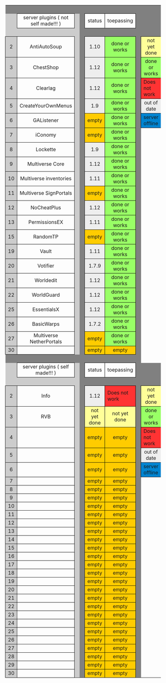 <!DOCTYPE HTML PUBLIC "-//W3C//DTD HTML 4.0 Transitional//EN">

<html>
<body>
<table cellspacing="0" border="0">
	<colgroup span="12" width="85"></colgroup>
	<tr>
		<td height="17" align="left" bgcolor="#808080"><br></td>
		<td align="left" bgcolor="#808080"><br></td>
		<td align="left" bgcolor="#808080"><br></td>
		<td align="left" bgcolor="#808080"><br></td>
		<td align="left" bgcolor="#808080"><br></td>
		<td align="left" bgcolor="#808080"><br></td>
		<td align="left" bgcolor="#808080"><br></td>
		<td align="left" bgcolor="#808080"><br></td>
		<td align="left" bgcolor="#808080"><br></td>
		<td align="left" bgcolor="#808080"><br></td>
		<td align="left" bgcolor="#808080"><br></td>
		<td align="left" bgcolor="#808080"><br></td>
	</tr>
	<tr>
		<td height="17" align="left" bgcolor="#CCCCCC"><br></td>
		<td style="border-top: 1px solid #000000; border-bottom: 1px solid #000000; border-left: 1px solid #000000; border-right: 1px solid #000000" colspan=3 align="center" valign=middle>server plugins ( not self made!!! )</td>
		<td align="left" bgcolor="#CCCCCC"><br></td>
		<td align="left" bgcolor="#808080"><br></td>
		<td style="border-top: 1px solid #000000; border-bottom: 1px solid #000000; border-left: 1px solid #000000; border-right: 1px solid #000000" colspan=2 align="center" valign=middle>status</td>
		<td style="border-top: 1px solid #000000; border-bottom: 1px solid #000000; border-left: 1px solid #000000; border-right: 1px solid #000000" align="center">toepassing</td>
		<td align="left" bgcolor="#808080"><br></td>
		<td align="left" bgcolor="#808080"><br></td>
		<td align="left" bgcolor="#808080"><br></td>
	</tr>
	<tr>
		<td height="17" align="left" bgcolor="#CCCCCC"><br></td>
		<td align="center" valign=middle bgcolor="#CCCCCC"><br></td>
		<td align="left" bgcolor="#CCCCCC"><br></td>
		<td align="left" bgcolor="#CCCCCC"><br></td>
		<td align="left" bgcolor="#CCCCCC"><br></td>
		<td align="left" bgcolor="#808080"><br></td>
		<td align="left" bgcolor="#808080"><br></td>
		<td align="left" bgcolor="#808080"><br></td>
		<td align="left" bgcolor="#808080"><br></td>
		<td align="left" bgcolor="#808080"><br></td>
		<td align="left" bgcolor="#808080"><br></td>
		<td align="left" bgcolor="#808080"><br></td>
	</tr>
	<tr>
		<td style="border-top: 1px solid #000000; border-bottom: 1px solid #000000; border-left: 1px solid #000000; border-right: 1px solid #000000" height="17" align="center" bgcolor="#CCCCCC" sdval="2" sdnum="1043;">2</td>
		<td style="border-top: 1px solid #000000; border-bottom: 1px solid #000000; border-left: 1px solid #000000; border-right: 1px solid #000000" colspan=3 align="center" valign=middle>AntiAutoSoup</td>
		<td align="left" bgcolor="#CCCCCC"><br></td>
		<td align="left" bgcolor="#808080"><br></td>
		<td style="border-top: 1px solid #000000; border-bottom: 1px solid #000000; border-left: 1px solid #000000; border-right: 1px solid #000000" colspan=2 align="center" valign=middle bgcolor="#EEEEEE">1.10</td>
		<td style="border-top: 1px solid #000000; border-bottom: 1px solid #000000; border-left: 1px solid #000000; border-right: 1px solid #000000" align="center" bgcolor="#99FF66">done or works</td>
		<td align="left" bgcolor="#808080"><br></td>
		<td style="border-top: 1px solid #000000; border-bottom: 1px solid #000000; border-left: 1px solid #000000; border-right: 1px solid #000000" align="center" bgcolor="#FFFF99">not yet done</td>
		<td align="left" bgcolor="#808080"><br></td>
	</tr>
	<tr>
		<td style="border-top: 1px solid #000000; border-bottom: 1px solid #000000; border-left: 1px solid #000000; border-right: 1px solid #000000" height="17" align="center" bgcolor="#CCCCCC" sdval="3" sdnum="1043;">3</td>
		<td style="border-top: 1px solid #000000; border-bottom: 1px solid #000000; border-left: 1px solid #000000; border-right: 1px solid #000000" colspan=3 align="center" valign=middle>ChestShop</td>
		<td align="left" bgcolor="#CCCCCC"><br></td>
		<td align="left" bgcolor="#808080"><br></td>
		<td style="border-top: 1px solid #000000; border-bottom: 1px solid #000000; border-left: 1px solid #000000; border-right: 1px solid #000000" colspan=2 align="center" valign=middle bgcolor="#EEEEEE">1.12</td>
		<td style="border-top: 1px solid #000000; border-bottom: 1px solid #000000; border-left: 1px solid #000000; border-right: 1px solid #000000" align="center" bgcolor="#99FF66">done or works</td>
		<td align="left" bgcolor="#808080"><br></td>
		<td style="border-top: 1px solid #000000; border-bottom: 1px solid #000000; border-left: 1px solid #000000; border-right: 1px solid #000000" align="center" bgcolor="#99FF66">done or works</td>
		<td align="left" bgcolor="#808080"><br></td>
	</tr>
	<tr>
		<td style="border-top: 1px solid #000000; border-bottom: 1px solid #000000; border-left: 1px solid #000000; border-right: 1px solid #000000" height="17" align="center" bgcolor="#CCCCCC" sdval="4" sdnum="1043;">4</td>
		<td style="border-top: 1px solid #000000; border-bottom: 1px solid #000000; border-left: 1px solid #000000; border-right: 1px solid #000000" colspan=3 align="center" valign=middle>Clearlag</td>
		<td align="left" bgcolor="#CCCCCC"><br></td>
		<td align="left" bgcolor="#808080"><br></td>
		<td style="border-top: 1px solid #000000; border-bottom: 1px solid #000000; border-left: 1px solid #000000; border-right: 1px solid #000000" colspan=2 align="center" valign=middle bgcolor="#EEEEEE">1.12</td>
		<td style="border-top: 1px solid #000000; border-bottom: 1px solid #000000; border-left: 1px solid #000000; border-right: 1px solid #000000" align="center" bgcolor="#99FF66">done or works</td>
		<td align="left" bgcolor="#808080"><br></td>
		<td style="border-top: 1px solid #000000; border-bottom: 1px solid #000000; border-left: 1px solid #000000; border-right: 1px solid #000000" align="left" bgcolor="#FF3333">Does not work</td>
		<td align="left" bgcolor="#808080"><br></td>
	</tr>
	<tr>
		<td style="border-top: 1px solid #000000; border-bottom: 1px solid #000000; border-left: 1px solid #000000; border-right: 1px solid #000000" height="17" align="center" bgcolor="#CCCCCC" sdval="5" sdnum="1043;">5</td>
		<td style="border-top: 1px solid #000000; border-bottom: 1px solid #000000; border-left: 1px solid #000000; border-right: 1px solid #000000" colspan=3 align="center" valign=middle>CreateYourOwnMenus</td>
		<td align="left" bgcolor="#CCCCCC"><br></td>
		<td align="left" bgcolor="#808080"><br></td>
		<td style="border-top: 1px solid #000000; border-bottom: 1px solid #000000; border-left: 1px solid #000000; border-right: 1px solid #000000" colspan=2 align="center" valign=middle bgcolor="#EEEEEE">1.9</td>
		<td style="border-top: 1px solid #000000; border-bottom: 1px solid #000000; border-left: 1px solid #000000; border-right: 1px solid #000000" align="center" bgcolor="#99FF66">done or works</td>
		<td align="left" bgcolor="#808080"><br></td>
		<td style="border-top: 1px solid #000000; border-bottom: 1px solid #000000; border-left: 1px solid #000000; border-right: 1px solid #000000" align="center" bgcolor="#EEEEEE">out of date</td>
		<td align="left" bgcolor="#808080"><br></td>
	</tr>
	<tr>
		<td style="border-top: 1px solid #000000; border-bottom: 1px solid #000000; border-left: 1px solid #000000; border-right: 1px solid #000000" height="17" align="center" bgcolor="#CCCCCC" sdval="6" sdnum="1043;">6</td>
		<td style="border-top: 1px solid #000000; border-bottom: 1px solid #000000; border-left: 1px solid #000000; border-right: 1px solid #000000" colspan=3 align="center" valign=middle>GAListener</td>
		<td align="left" bgcolor="#CCCCCC"><br></td>
		<td align="left" bgcolor="#808080"><br></td>
		<td style="border-top: 1px solid #000000; border-bottom: 1px solid #000000; border-left: 1px solid #000000; border-right: 1px solid #000000" colspan=2 align="center" valign=middle bgcolor="#FFCC00">empty</td>
		<td style="border-top: 1px solid #000000; border-bottom: 1px solid #000000; border-left: 1px solid #000000; border-right: 1px solid #000000" align="center" bgcolor="#99FF66">done or works</td>
		<td align="left" bgcolor="#808080"><br></td>
		<td style="border-top: 1px solid #000000; border-bottom: 1px solid #000000; border-left: 1px solid #000000; border-right: 1px solid #000000" align="left" bgcolor="#0084D1">server offline</td>
		<td align="left" bgcolor="#808080"><br></td>
	</tr>
	<tr>
		<td style="border-top: 1px solid #000000; border-bottom: 1px solid #000000; border-left: 1px solid #000000; border-right: 1px solid #000000" height="17" align="center" bgcolor="#CCCCCC" sdval="7" sdnum="1043;">7</td>
		<td style="border-top: 1px solid #000000; border-bottom: 1px solid #000000; border-left: 1px solid #000000; border-right: 1px solid #000000" colspan=3 align="center" valign=middle>iConomy</td>
		<td align="left" bgcolor="#CCCCCC"><br></td>
		<td align="left" bgcolor="#808080"><br></td>
		<td style="border-top: 1px solid #000000; border-bottom: 1px solid #000000; border-left: 1px solid #000000; border-right: 1px solid #000000" colspan=2 align="center" valign=middle bgcolor="#FFCC00">empty</td>
		<td style="border-top: 1px solid #000000; border-bottom: 1px solid #000000; border-left: 1px solid #000000; border-right: 1px solid #000000" align="center" bgcolor="#99FF66">done or works</td>
		<td align="left" bgcolor="#808080"><br></td>
		<td align="left"><br></td>
		<td align="left" bgcolor="#808080"><br></td>
	</tr>
	<tr>
		<td style="border-top: 1px solid #000000; border-bottom: 1px solid #000000; border-left: 1px solid #000000; border-right: 1px solid #000000" height="17" align="center" bgcolor="#CCCCCC" sdval="8" sdnum="1043;">8</td>
		<td style="border-top: 1px solid #000000; border-bottom: 1px solid #000000; border-left: 1px solid #000000; border-right: 1px solid #000000" colspan=3 align="center" valign=middle>Lockette</td>
		<td align="left" bgcolor="#CCCCCC"><br></td>
		<td align="left" bgcolor="#808080"><br></td>
		<td style="border-top: 1px solid #000000; border-bottom: 1px solid #000000; border-left: 1px solid #000000; border-right: 1px solid #000000" colspan=2 align="center" valign=middle bgcolor="#EEEEEE">1.9</td>
		<td style="border-top: 1px solid #000000; border-bottom: 1px solid #000000; border-left: 1px solid #000000; border-right: 1px solid #000000" align="center" bgcolor="#99FF66">done or works</td>
		<td align="left" bgcolor="#808080"><br></td>
		<td align="left"><br></td>
		<td align="left" bgcolor="#808080"><br></td>
	</tr>
	<tr>
		<td style="border-top: 1px solid #000000; border-bottom: 1px solid #000000; border-left: 1px solid #000000; border-right: 1px solid #000000" height="17" align="center" bgcolor="#CCCCCC" sdval="9" sdnum="1043;">9</td>
		<td style="border-top: 1px solid #000000; border-bottom: 1px solid #000000; border-left: 1px solid #000000; border-right: 1px solid #000000" colspan=3 align="center" valign=middle>Multiverse Core</td>
		<td align="left" bgcolor="#CCCCCC"><br></td>
		<td align="left" bgcolor="#808080"><br></td>
		<td style="border-top: 1px solid #000000; border-bottom: 1px solid #000000; border-left: 1px solid #000000; border-right: 1px solid #000000" colspan=2 align="center" valign=middle bgcolor="#EEEEEE">1.12</td>
		<td style="border-top: 1px solid #000000; border-bottom: 1px solid #000000; border-left: 1px solid #000000; border-right: 1px solid #000000" align="center" bgcolor="#99FF66">done or works</td>
		<td align="left" bgcolor="#808080"><br></td>
		<td align="left"><br></td>
		<td align="left" bgcolor="#808080"><br></td>
	</tr>
	<tr>
		<td style="border-top: 1px solid #000000; border-bottom: 1px solid #000000; border-left: 1px solid #000000; border-right: 1px solid #000000" height="17" align="center" bgcolor="#CCCCCC" sdval="10" sdnum="1043;">10</td>
		<td style="border-top: 1px solid #000000; border-bottom: 1px solid #000000; border-left: 1px solid #000000; border-right: 1px solid #000000" colspan=3 align="center" valign=middle>Multiverse inventories</td>
		<td align="left" bgcolor="#CCCCCC"><br></td>
		<td align="left" bgcolor="#808080"><br></td>
		<td style="border-top: 1px solid #000000; border-bottom: 1px solid #000000; border-left: 1px solid #000000; border-right: 1px solid #000000" colspan=2 align="center" valign=middle bgcolor="#EEEEEE">1.11</td>
		<td style="border-top: 1px solid #000000; border-bottom: 1px solid #000000; border-left: 1px solid #000000; border-right: 1px solid #000000" align="center" bgcolor="#99FF66">done or works</td>
		<td align="left" bgcolor="#808080"><br></td>
		<td align="left"><br></td>
		<td align="left" bgcolor="#808080"><br></td>
	</tr>
	<tr>
		<td style="border-top: 1px solid #000000; border-bottom: 1px solid #000000; border-left: 1px solid #000000; border-right: 1px solid #000000" height="17" align="center" bgcolor="#CCCCCC" sdval="11" sdnum="1043;">11</td>
		<td style="border-top: 1px solid #000000; border-bottom: 1px solid #000000; border-left: 1px solid #000000; border-right: 1px solid #000000" colspan=3 align="center" valign=middle>Multiverse SignPortals</td>
		<td align="left" bgcolor="#CCCCCC"><br></td>
		<td align="left" bgcolor="#808080"><br></td>
		<td style="border-top: 1px solid #000000; border-bottom: 1px solid #000000; border-left: 1px solid #000000; border-right: 1px solid #000000" colspan=2 align="center" valign=middle bgcolor="#FFCC00">empty</td>
		<td style="border-top: 1px solid #000000; border-bottom: 1px solid #000000; border-left: 1px solid #000000; border-right: 1px solid #000000" align="center" bgcolor="#99FF66">done or works</td>
		<td align="left" bgcolor="#808080"><br></td>
		<td align="left"><br></td>
		<td align="left" bgcolor="#808080"><br></td>
	</tr>
	<tr>
		<td style="border-top: 1px solid #000000; border-bottom: 1px solid #000000; border-left: 1px solid #000000; border-right: 1px solid #000000" height="17" align="center" bgcolor="#CCCCCC" sdval="12" sdnum="1043;">12</td>
		<td style="border-top: 1px solid #000000; border-bottom: 1px solid #000000; border-left: 1px solid #000000; border-right: 1px solid #000000" colspan=3 align="center" valign=middle>NoCheatPlus</td>
		<td align="left" bgcolor="#CCCCCC"><br></td>
		<td align="left" bgcolor="#808080"><br></td>
		<td style="border-top: 1px solid #000000; border-bottom: 1px solid #000000; border-left: 1px solid #000000; border-right: 1px solid #000000" colspan=2 align="center" valign=middle bgcolor="#EEEEEE">1.12</td>
		<td style="border-top: 1px solid #000000; border-bottom: 1px solid #000000; border-left: 1px solid #000000; border-right: 1px solid #000000" align="center" bgcolor="#99FF66">done or works</td>
		<td align="left" bgcolor="#808080"><br></td>
		<td align="left"><br></td>
		<td align="left" bgcolor="#808080"><br></td>
	</tr>
	<tr>
		<td style="border-top: 1px solid #000000; border-bottom: 1px solid #000000; border-left: 1px solid #000000; border-right: 1px solid #000000" height="17" align="center" bgcolor="#CCCCCC" sdval="13" sdnum="1043;">13</td>
		<td style="border-top: 1px solid #000000; border-bottom: 1px solid #000000; border-left: 1px solid #000000; border-right: 1px solid #000000" colspan=3 align="center" valign=middle>PermissionsEX</td>
		<td align="left" bgcolor="#CCCCCC"><br></td>
		<td align="left" bgcolor="#808080"><br></td>
		<td style="border-top: 1px solid #000000; border-bottom: 1px solid #000000; border-left: 1px solid #000000; border-right: 1px solid #000000" colspan=2 align="center" valign=middle bgcolor="#EEEEEE">1.11</td>
		<td style="border-top: 1px solid #000000; border-bottom: 1px solid #000000; border-left: 1px solid #000000; border-right: 1px solid #000000" align="center" bgcolor="#99FF66">done or works</td>
		<td align="left" bgcolor="#808080"><br></td>
		<td align="left"><br></td>
		<td align="left" bgcolor="#808080"><br></td>
	</tr>
	<tr>
		<td style="border-top: 1px solid #000000; border-bottom: 1px solid #000000; border-left: 1px solid #000000; border-right: 1px solid #000000" height="17" align="center" bgcolor="#CCCCCC" sdval="15" sdnum="1043;">15</td>
		<td style="border-top: 1px solid #000000; border-bottom: 1px solid #000000; border-left: 1px solid #000000; border-right: 1px solid #000000" colspan=3 align="center" valign=middle>RandomTP</td>
		<td align="left" bgcolor="#CCCCCC"><br></td>
		<td align="left" bgcolor="#808080"><br></td>
		<td style="border-top: 1px solid #000000; border-bottom: 1px solid #000000; border-left: 1px solid #000000; border-right: 1px solid #000000" colspan=2 align="center" valign=middle bgcolor="#FFCC00">empty</td>
		<td style="border-top: 1px solid #000000; border-bottom: 1px solid #000000; border-left: 1px solid #000000; border-right: 1px solid #000000" align="center" bgcolor="#99FF66">done or works</td>
		<td align="left" bgcolor="#808080"><br></td>
		<td align="left"><br></td>
		<td align="left" bgcolor="#808080"><br></td>
	</tr>
	<tr>
		<td style="border-top: 1px solid #000000; border-bottom: 1px solid #000000; border-left: 1px solid #000000; border-right: 1px solid #000000" height="17" align="center" bgcolor="#CCCCCC" sdval="19" sdnum="1043;">19</td>
		<td style="border-top: 1px solid #000000; border-bottom: 1px solid #000000; border-left: 1px solid #000000; border-right: 1px solid #000000" colspan=3 align="center" valign=middle>Vault</td>
		<td align="left" bgcolor="#CCCCCC"><br></td>
		<td align="left" bgcolor="#808080"><br></td>
		<td style="border-top: 1px solid #000000; border-bottom: 1px solid #000000; border-left: 1px solid #000000; border-right: 1px solid #000000" colspan=2 align="center" valign=middle bgcolor="#EEEEEE">1.11</td>
		<td style="border-top: 1px solid #000000; border-bottom: 1px solid #000000; border-left: 1px solid #000000; border-right: 1px solid #000000" align="center" bgcolor="#99FF66">done or works</td>
		<td align="left" bgcolor="#808080"><br></td>
		<td align="left"><br></td>
		<td align="left" bgcolor="#808080"><br></td>
	</tr>
	<tr>
		<td style="border-top: 1px solid #000000; border-bottom: 1px solid #000000; border-left: 1px solid #000000; border-right: 1px solid #000000" height="17" align="center" bgcolor="#CCCCCC" sdval="20" sdnum="1043;">20</td>
		<td style="border-top: 1px solid #000000; border-bottom: 1px solid #000000; border-left: 1px solid #000000; border-right: 1px solid #000000" colspan=3 align="center" valign=middle>Votifier</td>
		<td align="left" bgcolor="#CCCCCC"><br></td>
		<td align="left" bgcolor="#808080"><br></td>
		<td style="border-top: 1px solid #000000; border-bottom: 1px solid #000000; border-left: 1px solid #000000; border-right: 1px solid #000000" colspan=2 align="center" valign=middle bgcolor="#EEEEEE">1.7.9</td>
		<td style="border-top: 1px solid #000000; border-bottom: 1px solid #000000; border-left: 1px solid #000000; border-right: 1px solid #000000" align="center" bgcolor="#99FF66">done or works</td>
		<td align="left" bgcolor="#808080"><br></td>
		<td align="left"><br></td>
		<td align="left" bgcolor="#808080"><br></td>
	</tr>
	<tr>
		<td style="border-top: 1px solid #000000; border-bottom: 1px solid #000000; border-left: 1px solid #000000; border-right: 1px solid #000000" height="17" align="center" bgcolor="#CCCCCC" sdval="21" sdnum="1043;">21</td>
		<td style="border-top: 1px solid #000000; border-bottom: 1px solid #000000; border-left: 1px solid #000000; border-right: 1px solid #000000" colspan=3 align="center" valign=middle>Worldedit</td>
		<td align="left" bgcolor="#CCCCCC"><br></td>
		<td align="left" bgcolor="#808080"><br></td>
		<td style="border-top: 1px solid #000000; border-bottom: 1px solid #000000; border-left: 1px solid #000000; border-right: 1px solid #000000" colspan=2 align="center" valign=middle bgcolor="#EEEEEE">1.12</td>
		<td style="border-top: 1px solid #000000; border-bottom: 1px solid #000000; border-left: 1px solid #000000; border-right: 1px solid #000000" align="center" bgcolor="#99FF66">done or works</td>
		<td align="left" bgcolor="#808080"><br></td>
		<td align="left"><br></td>
		<td align="left" bgcolor="#808080"><br></td>
	</tr>
	<tr>
		<td style="border-top: 1px solid #000000; border-bottom: 1px solid #000000; border-left: 1px solid #000000; border-right: 1px solid #000000" height="17" align="center" bgcolor="#CCCCCC" sdval="22" sdnum="1043;">22</td>
		<td style="border-top: 1px solid #000000; border-bottom: 1px solid #000000; border-left: 1px solid #000000; border-right: 1px solid #000000" colspan=3 align="center" valign=middle>WorldGuard</td>
		<td align="left" bgcolor="#CCCCCC"><br></td>
		<td align="left" bgcolor="#808080"><br></td>
		<td style="border-top: 1px solid #000000; border-bottom: 1px solid #000000; border-left: 1px solid #000000; border-right: 1px solid #000000" colspan=2 align="center" valign=middle bgcolor="#EEEEEE">1.12</td>
		<td style="border-top: 1px solid #000000; border-bottom: 1px solid #000000; border-left: 1px solid #000000; border-right: 1px solid #000000" align="center" bgcolor="#99FF66">done or works</td>
		<td align="left" bgcolor="#808080"><br></td>
		<td align="left"><br></td>
		<td align="left" bgcolor="#808080"><br></td>
	</tr>
	<tr>
		<td style="border-top: 1px solid #000000; border-bottom: 1px solid #000000; border-left: 1px solid #000000; border-right: 1px solid #000000" height="17" align="center" bgcolor="#CCCCCC" sdval="25" sdnum="1043;">25</td>
		<td style="border-top: 1px solid #000000; border-bottom: 1px solid #000000; border-left: 1px solid #000000; border-right: 1px solid #000000" colspan=3 align="center" valign=middle>EssentialsX</td>
		<td align="left" bgcolor="#CCCCCC"><br></td>
		<td align="left" bgcolor="#808080"><br></td>
		<td style="border-top: 1px solid #000000; border-bottom: 1px solid #000000; border-left: 1px solid #000000; border-right: 1px solid #000000" colspan=2 align="center" valign=middle bgcolor="#EEEEEE">1.12</td>
		<td style="border-top: 1px solid #000000; border-bottom: 1px solid #000000; border-left: 1px solid #000000; border-right: 1px solid #000000" align="center" bgcolor="#99FF66">done or works</td>
		<td align="left" bgcolor="#808080"><br></td>
		<td align="left"><br></td>
		<td align="left" bgcolor="#808080"><br></td>
	</tr>
	<tr>
		<td style="border-top: 1px solid #000000; border-bottom: 1px solid #000000; border-left: 1px solid #000000; border-right: 1px solid #000000" height="17" align="center" bgcolor="#CCCCCC" sdval="26" sdnum="1043;">26</td>
		<td style="border-top: 1px solid #000000; border-bottom: 1px solid #000000; border-left: 1px solid #000000; border-right: 1px solid #000000" colspan=3 align="center" valign=middle>BasicWarps</td>
		<td align="left" bgcolor="#CCCCCC"><br></td>
		<td align="left" bgcolor="#808080"><br></td>
		<td style="border-top: 1px solid #000000; border-bottom: 1px solid #000000; border-left: 1px solid #000000; border-right: 1px solid #000000" colspan=2 align="center" valign=middle bgcolor="#EEEEEE">1.7.2</td>
		<td style="border-top: 1px solid #000000; border-bottom: 1px solid #000000; border-left: 1px solid #000000; border-right: 1px solid #000000" align="center" bgcolor="#99FF66">done or works</td>
		<td align="left" bgcolor="#808080"><br></td>
		<td align="left"><br></td>
		<td align="left" bgcolor="#808080"><br></td>
	</tr>
	<tr>
		<td style="border-top: 1px solid #000000; border-bottom: 1px solid #000000; border-left: 1px solid #000000; border-right: 1px solid #000000" height="17" align="center" bgcolor="#CCCCCC" sdval="27" sdnum="1043;">27</td>
		<td style="border-top: 1px solid #000000; border-bottom: 1px solid #000000; border-left: 1px solid #000000; border-right: 1px solid #000000" colspan=3 align="center" valign=middle>Multiverse NetherPortals</td>
		<td align="left" bgcolor="#CCCCCC"><br></td>
		<td align="left" bgcolor="#808080"><br></td>
		<td style="border-top: 1px solid #000000; border-bottom: 1px solid #000000; border-left: 1px solid #000000; border-right: 1px solid #000000" colspan=2 align="center" valign=middle bgcolor="#FFCC00">empty</td>
		<td style="border-top: 1px solid #000000; border-bottom: 1px solid #000000; border-left: 1px solid #000000; border-right: 1px solid #000000" align="center" bgcolor="#99FF66">done or works</td>
		<td align="left" bgcolor="#808080"><br></td>
		<td align="left"><br></td>
		<td align="left" bgcolor="#808080"><br></td>
	</tr>
	<tr>
		<td style="border-top: 1px solid #000000; border-bottom: 1px solid #000000; border-left: 1px solid #000000; border-right: 1px solid #000000" height="17" align="center" bgcolor="#CCCCCC" sdval="30" sdnum="1043;">30</td>
		<td style="border-top: 1px solid #000000; border-bottom: 1px solid #000000; border-left: 1px solid #000000; border-right: 1px solid #000000" colspan=3 align="center" valign=middle><br></td>
		<td align="left" bgcolor="#CCCCCC"><br></td>
		<td align="left" bgcolor="#808080"><br></td>
		<td style="border-top: 1px solid #000000; border-bottom: 1px solid #000000; border-left: 1px solid #000000; border-right: 1px solid #000000" colspan=2 align="center" valign=middle bgcolor="#FFCC00">empty</td>
		<td style="border-top: 1px solid #000000; border-bottom: 1px solid #000000; border-left: 1px solid #000000; border-right: 1px solid #000000" align="center" bgcolor="#FFCC00">empty</td>
		<td align="left" bgcolor="#808080"><br></td>
		<td align="left"><br></td>
		<td align="left" bgcolor="#808080"><br></td>
	</tr>
	<tr>
		<td height="17" align="left" bgcolor="#808080"><br></td>
		<td align="left" bgcolor="#808080"><br></td>
		<td align="left" bgcolor="#808080"><br></td>
		<td align="left" bgcolor="#808080"><br></td>
		<td align="left" bgcolor="#808080"><br></td>
		<td align="left" bgcolor="#808080"><br></td>
		<td align="left" bgcolor="#808080"><br></td>
		<td align="left" bgcolor="#808080"><br></td>
		<td align="left" bgcolor="#808080"><br></td>
		<td align="left" bgcolor="#808080"><br></td>
		<td align="left"><br></td>
		<td align="left" bgcolor="#808080"><br></td>
	</tr>
	<tr>
		<td height="17" align="left" bgcolor="#CCCCCC"><br></td>
		<td style="border-top: 1px solid #000000; border-bottom: 1px solid #000000; border-left: 1px solid #000000; border-right: 1px solid #000000" colspan=3 align="center" valign=middle>server plugins ( self made!!! )</td>
		<td align="left" bgcolor="#CCCCCC"><br></td>
		<td align="left" bgcolor="#808080"><br></td>
		<td style="border-top: 1px solid #000000; border-bottom: 1px solid #000000; border-left: 1px solid #000000; border-right: 1px solid #000000" colspan=2 align="center" valign=middle>status</td>
		<td style="border-top: 1px solid #000000; border-bottom: 1px solid #000000; border-left: 1px solid #000000; border-right: 1px solid #000000" align="center">toepassing</td>
		<td align="left" bgcolor="#808080"><br></td>
		<td align="left" bgcolor="#808080"><br></td>
		<td align="left" bgcolor="#808080"><br></td>
	</tr>
	<tr>
		<td height="17" align="left" bgcolor="#CCCCCC"><br></td>
		<td align="left" bgcolor="#CCCCCC"><br></td>
		<td align="left" bgcolor="#CCCCCC"><br></td>
		<td align="left" bgcolor="#CCCCCC"><br></td>
		<td align="left" bgcolor="#CCCCCC"><br></td>
		<td align="left" bgcolor="#808080"><br></td>
		<td align="left" bgcolor="#808080"><br></td>
		<td align="left" bgcolor="#808080"><br></td>
		<td align="left" bgcolor="#808080"><br></td>
		<td align="left" bgcolor="#808080"><br></td>
		<td align="left" bgcolor="#808080"><br></td>
		<td align="left" bgcolor="#808080"><br></td>
	</tr>
	<tr>
		<td style="border-top: 1px solid #000000; border-bottom: 1px solid #000000; border-left: 1px solid #000000; border-right: 1px solid #000000" height="17" align="center" bgcolor="#CCCCCC" sdval="2" sdnum="1043;">2</td>
		<td style="border-top: 1px solid #000000; border-bottom: 1px solid #000000; border-left: 1px solid #000000; border-right: 1px solid #000000" colspan=3 align="center" valign=middle>Info</td>
		<td align="left" bgcolor="#CCCCCC"><br></td>
		<td align="left" bgcolor="#808080"><br></td>
		<td style="border-top: 1px solid #000000; border-bottom: 1px solid #000000; border-left: 1px solid #000000; border-right: 1px solid #000000" colspan=2 align="center" valign=middle bgcolor="#EEEEEE">1.12</td>
		<td style="border-top: 1px solid #000000; border-bottom: 1px solid #000000; border-left: 1px solid #000000; border-right: 1px solid #000000" align="left" bgcolor="#FF3333">Does not work</td>
		<td align="left" bgcolor="#808080"><br></td>
		<td style="border-top: 1px solid #000000; border-bottom: 1px solid #000000; border-left: 1px solid #000000; border-right: 1px solid #000000" align="center" bgcolor="#FFFF99">not yet done</td>
		<td align="left" bgcolor="#808080"><br></td>
	</tr>
	<tr>
		<td style="border-top: 1px solid #000000; border-bottom: 1px solid #000000; border-left: 1px solid #000000; border-right: 1px solid #000000" height="17" align="center" bgcolor="#CCCCCC" sdval="3" sdnum="1043;">3</td>
		<td style="border-top: 1px solid #000000; border-bottom: 1px solid #000000; border-left: 1px solid #000000; border-right: 1px solid #000000" colspan=3 align="center" valign=middle>RVB</td>
		<td align="left" bgcolor="#CCCCCC"><br></td>
		<td align="left" bgcolor="#808080"><br></td>
		<td style="border-top: 1px solid #000000; border-bottom: 1px solid #000000; border-left: 1px solid #000000; border-right: 1px solid #000000" colspan=2 align="center" valign=middle bgcolor="#FFFF99">not yet done</td>
		<td style="border-top: 1px solid #000000; border-bottom: 1px solid #000000; border-left: 1px solid #000000; border-right: 1px solid #000000" align="center" bgcolor="#FFFF99">not yet done</td>
		<td align="left" bgcolor="#808080"><br></td>
		<td style="border-top: 1px solid #000000; border-bottom: 1px solid #000000; border-left: 1px solid #000000; border-right: 1px solid #000000" align="center" bgcolor="#99FF66">done or works</td>
		<td align="left" bgcolor="#808080"><br></td>
	</tr>
	<tr>
		<td style="border-top: 1px solid #000000; border-bottom: 1px solid #000000; border-left: 1px solid #000000; border-right: 1px solid #000000" height="17" align="center" bgcolor="#CCCCCC" sdval="4" sdnum="1043;">4</td>
		<td style="border-top: 1px solid #000000; border-bottom: 1px solid #000000; border-left: 1px solid #000000; border-right: 1px solid #000000" colspan=3 align="center" valign=middle><br></td>
		<td align="left" bgcolor="#CCCCCC"><br></td>
		<td align="left" bgcolor="#808080"><br></td>
		<td style="border-top: 1px solid #000000; border-bottom: 1px solid #000000; border-left: 1px solid #000000; border-right: 1px solid #000000" colspan=2 align="center" valign=middle bgcolor="#FFCC00">empty</td>
		<td style="border-top: 1px solid #000000; border-bottom: 1px solid #000000; border-left: 1px solid #000000; border-right: 1px solid #000000" align="center" bgcolor="#FFCC00">empty</td>
		<td align="left" bgcolor="#808080"><br></td>
		<td style="border-top: 1px solid #000000; border-bottom: 1px solid #000000; border-left: 1px solid #000000; border-right: 1px solid #000000" align="left" bgcolor="#FF3333">Does not work</td>
		<td align="left" bgcolor="#808080"><br></td>
	</tr>
	<tr>
		<td style="border-top: 1px solid #000000; border-bottom: 1px solid #000000; border-left: 1px solid #000000; border-right: 1px solid #000000" height="17" align="center" bgcolor="#CCCCCC" sdval="5" sdnum="1043;">5</td>
		<td style="border-top: 1px solid #000000; border-bottom: 1px solid #000000; border-left: 1px solid #000000; border-right: 1px solid #000000" colspan=3 align="center" valign=middle><br></td>
		<td align="left" bgcolor="#CCCCCC"><br></td>
		<td align="left" bgcolor="#808080"><br></td>
		<td style="border-top: 1px solid #000000; border-bottom: 1px solid #000000; border-left: 1px solid #000000; border-right: 1px solid #000000" colspan=2 align="center" valign=middle bgcolor="#FFCC00">empty</td>
		<td style="border-top: 1px solid #000000; border-bottom: 1px solid #000000; border-left: 1px solid #000000; border-right: 1px solid #000000" align="center" bgcolor="#FFCC00">empty</td>
		<td align="left" bgcolor="#808080"><br></td>
		<td style="border-top: 1px solid #000000; border-bottom: 1px solid #000000; border-left: 1px solid #000000; border-right: 1px solid #000000" align="center" bgcolor="#EEEEEE">out of date</td>
		<td align="left" bgcolor="#808080"><br></td>
	</tr>
	<tr>
		<td style="border-top: 1px solid #000000; border-bottom: 1px solid #000000; border-left: 1px solid #000000; border-right: 1px solid #000000" height="17" align="center" bgcolor="#CCCCCC" sdval="6" sdnum="1043;">6</td>
		<td style="border-top: 1px solid #000000; border-bottom: 1px solid #000000; border-left: 1px solid #000000; border-right: 1px solid #000000" colspan=3 align="center" valign=middle><br></td>
		<td align="left" bgcolor="#CCCCCC"><br></td>
		<td align="left" bgcolor="#808080"><br></td>
		<td style="border-top: 1px solid #000000; border-bottom: 1px solid #000000; border-left: 1px solid #000000; border-right: 1px solid #000000" colspan=2 align="center" valign=middle bgcolor="#FFCC00">empty</td>
		<td style="border-top: 1px solid #000000; border-bottom: 1px solid #000000; border-left: 1px solid #000000; border-right: 1px solid #000000" align="center" bgcolor="#FFCC00">empty</td>
		<td align="left" bgcolor="#808080"><br></td>
		<td style="border-top: 1px solid #000000; border-bottom: 1px solid #000000; border-left: 1px solid #000000; border-right: 1px solid #000000" align="left" bgcolor="#0084D1">server offline</td>
		<td align="left" bgcolor="#808080"><br></td>
	</tr>
	<tr>
		<td style="border-top: 1px solid #000000; border-bottom: 1px solid #000000; border-left: 1px solid #000000; border-right: 1px solid #000000" height="17" align="center" bgcolor="#CCCCCC" sdval="7" sdnum="1043;">7</td>
		<td style="border-top: 1px solid #000000; border-bottom: 1px solid #000000; border-left: 1px solid #000000; border-right: 1px solid #000000" colspan=3 align="center" valign=middle><br></td>
		<td align="left" bgcolor="#CCCCCC"><br></td>
		<td align="left" bgcolor="#808080"><br></td>
		<td style="border-top: 1px solid #000000; border-bottom: 1px solid #000000; border-left: 1px solid #000000; border-right: 1px solid #000000" colspan=2 align="center" valign=middle bgcolor="#FFCC00">empty</td>
		<td style="border-top: 1px solid #000000; border-bottom: 1px solid #000000; border-left: 1px solid #000000; border-right: 1px solid #000000" align="center" bgcolor="#FFCC00">empty</td>
		<td align="left" bgcolor="#808080"><br></td>
		<td align="left"><br></td>
		<td align="left" bgcolor="#808080"><br></td>
	</tr>
	<tr>
		<td style="border-top: 1px solid #000000; border-bottom: 1px solid #000000; border-left: 1px solid #000000; border-right: 1px solid #000000" height="17" align="center" bgcolor="#CCCCCC" sdval="8" sdnum="1043;">8</td>
		<td style="border-top: 1px solid #000000; border-bottom: 1px solid #000000; border-left: 1px solid #000000; border-right: 1px solid #000000" colspan=3 align="center" valign=middle><br></td>
		<td align="left" bgcolor="#CCCCCC"><br></td>
		<td align="left" bgcolor="#808080"><br></td>
		<td style="border-top: 1px solid #000000; border-bottom: 1px solid #000000; border-left: 1px solid #000000; border-right: 1px solid #000000" colspan=2 align="center" valign=middle bgcolor="#FFCC00">empty</td>
		<td style="border-top: 1px solid #000000; border-bottom: 1px solid #000000; border-left: 1px solid #000000; border-right: 1px solid #000000" align="center" bgcolor="#FFCC00">empty</td>
		<td align="left" bgcolor="#808080"><br></td>
		<td align="left"><br></td>
		<td align="left" bgcolor="#808080"><br></td>
	</tr>
	<tr>
		<td style="border-top: 1px solid #000000; border-bottom: 1px solid #000000; border-left: 1px solid #000000; border-right: 1px solid #000000" height="17" align="center" bgcolor="#CCCCCC" sdval="9" sdnum="1043;">9</td>
		<td style="border-top: 1px solid #000000; border-bottom: 1px solid #000000; border-left: 1px solid #000000; border-right: 1px solid #000000" colspan=3 align="center" valign=middle><br></td>
		<td align="left" bgcolor="#CCCCCC"><br></td>
		<td align="left" bgcolor="#808080"><br></td>
		<td style="border-top: 1px solid #000000; border-bottom: 1px solid #000000; border-left: 1px solid #000000; border-right: 1px solid #000000" colspan=2 align="center" valign=middle bgcolor="#FFCC00">empty</td>
		<td style="border-top: 1px solid #000000; border-bottom: 1px solid #000000; border-left: 1px solid #000000; border-right: 1px solid #000000" align="center" bgcolor="#FFCC00">empty</td>
		<td align="left" bgcolor="#808080"><br></td>
		<td align="left"><br></td>
		<td align="left" bgcolor="#808080"><br></td>
	</tr>
	<tr>
		<td style="border-top: 1px solid #000000; border-bottom: 1px solid #000000; border-left: 1px solid #000000; border-right: 1px solid #000000" height="17" align="center" bgcolor="#CCCCCC" sdval="10" sdnum="1043;">10</td>
		<td style="border-top: 1px solid #000000; border-bottom: 1px solid #000000; border-left: 1px solid #000000; border-right: 1px solid #000000" colspan=3 align="center" valign=middle><br></td>
		<td align="left" bgcolor="#CCCCCC"><br></td>
		<td align="left" bgcolor="#808080"><br></td>
		<td style="border-top: 1px solid #000000; border-bottom: 1px solid #000000; border-left: 1px solid #000000; border-right: 1px solid #000000" colspan=2 align="center" valign=middle bgcolor="#FFCC00">empty</td>
		<td style="border-top: 1px solid #000000; border-bottom: 1px solid #000000; border-left: 1px solid #000000; border-right: 1px solid #000000" align="center" bgcolor="#FFCC00">empty</td>
		<td align="left" bgcolor="#808080"><br></td>
		<td align="left"><br></td>
		<td align="left" bgcolor="#808080"><br></td>
	</tr>
	<tr>
		<td style="border-top: 1px solid #000000; border-bottom: 1px solid #000000; border-left: 1px solid #000000; border-right: 1px solid #000000" height="17" align="center" bgcolor="#CCCCCC" sdval="11" sdnum="1043;">11</td>
		<td style="border-top: 1px solid #000000; border-bottom: 1px solid #000000; border-left: 1px solid #000000; border-right: 1px solid #000000" colspan=3 align="center" valign=middle><br></td>
		<td align="left" bgcolor="#CCCCCC"><br></td>
		<td align="left" bgcolor="#808080"><br></td>
		<td style="border-top: 1px solid #000000; border-bottom: 1px solid #000000; border-left: 1px solid #000000; border-right: 1px solid #000000" colspan=2 align="center" valign=middle bgcolor="#FFCC00">empty</td>
		<td style="border-top: 1px solid #000000; border-bottom: 1px solid #000000; border-left: 1px solid #000000; border-right: 1px solid #000000" align="center" bgcolor="#FFCC00">empty</td>
		<td align="left" bgcolor="#808080"><br></td>
		<td align="left"><br></td>
		<td align="left" bgcolor="#808080"><br></td>
	</tr>
	<tr>
		<td style="border-top: 1px solid #000000; border-bottom: 1px solid #000000; border-left: 1px solid #000000; border-right: 1px solid #000000" height="17" align="center" bgcolor="#CCCCCC" sdval="12" sdnum="1043;">12</td>
		<td style="border-top: 1px solid #000000; border-bottom: 1px solid #000000; border-left: 1px solid #000000; border-right: 1px solid #000000" colspan=3 align="center" valign=middle><br></td>
		<td align="left" bgcolor="#CCCCCC"><br></td>
		<td align="left" bgcolor="#808080"><br></td>
		<td style="border-top: 1px solid #000000; border-bottom: 1px solid #000000; border-left: 1px solid #000000; border-right: 1px solid #000000" colspan=2 align="center" valign=middle bgcolor="#FFCC00">empty</td>
		<td style="border-top: 1px solid #000000; border-bottom: 1px solid #000000; border-left: 1px solid #000000; border-right: 1px solid #000000" align="center" bgcolor="#FFCC00">empty</td>
		<td align="left" bgcolor="#808080"><br></td>
		<td align="left"><br></td>
		<td align="left" bgcolor="#808080"><br></td>
	</tr>
	<tr>
		<td style="border-top: 1px solid #000000; border-bottom: 1px solid #000000; border-left: 1px solid #000000; border-right: 1px solid #000000" height="17" align="center" bgcolor="#CCCCCC" sdval="13" sdnum="1043;">13</td>
		<td style="border-top: 1px solid #000000; border-bottom: 1px solid #000000; border-left: 1px solid #000000; border-right: 1px solid #000000" colspan=3 align="center" valign=middle><br></td>
		<td align="left" bgcolor="#CCCCCC"><br></td>
		<td align="left" bgcolor="#808080"><br></td>
		<td style="border-top: 1px solid #000000; border-bottom: 1px solid #000000; border-left: 1px solid #000000; border-right: 1px solid #000000" colspan=2 align="center" valign=middle bgcolor="#FFCC00">empty</td>
		<td style="border-top: 1px solid #000000; border-bottom: 1px solid #000000; border-left: 1px solid #000000; border-right: 1px solid #000000" align="center" bgcolor="#FFCC00">empty</td>
		<td align="left" bgcolor="#808080"><br></td>
		<td align="left"><br></td>
		<td align="left" bgcolor="#808080"><br></td>
	</tr>
	<tr>
		<td style="border-top: 1px solid #000000; border-bottom: 1px solid #000000; border-left: 1px solid #000000; border-right: 1px solid #000000" height="17" align="center" bgcolor="#CCCCCC" sdval="14" sdnum="1043;">14</td>
		<td style="border-top: 1px solid #000000; border-bottom: 1px solid #000000; border-left: 1px solid #000000; border-right: 1px solid #000000" colspan=3 align="center" valign=middle><br></td>
		<td align="left" bgcolor="#CCCCCC"><br></td>
		<td align="left" bgcolor="#808080"><br></td>
		<td style="border-top: 1px solid #000000; border-bottom: 1px solid #000000; border-left: 1px solid #000000; border-right: 1px solid #000000" colspan=2 align="center" valign=middle bgcolor="#FFCC00">empty</td>
		<td style="border-top: 1px solid #000000; border-bottom: 1px solid #000000; border-left: 1px solid #000000; border-right: 1px solid #000000" align="center" bgcolor="#FFCC00">empty</td>
		<td align="left" bgcolor="#808080"><br></td>
		<td align="left"><br></td>
		<td align="left" bgcolor="#808080"><br></td>
	</tr>
	<tr>
		<td style="border-top: 1px solid #000000; border-bottom: 1px solid #000000; border-left: 1px solid #000000; border-right: 1px solid #000000" height="17" align="center" bgcolor="#CCCCCC" sdval="15" sdnum="1043;">15</td>
		<td style="border-top: 1px solid #000000; border-bottom: 1px solid #000000; border-left: 1px solid #000000; border-right: 1px solid #000000" colspan=3 align="center" valign=middle><br></td>
		<td align="left" bgcolor="#CCCCCC"><br></td>
		<td align="left" bgcolor="#808080"><br></td>
		<td style="border-top: 1px solid #000000; border-bottom: 1px solid #000000; border-left: 1px solid #000000; border-right: 1px solid #000000" colspan=2 align="center" valign=middle bgcolor="#FFCC00">empty</td>
		<td style="border-top: 1px solid #000000; border-bottom: 1px solid #000000; border-left: 1px solid #000000; border-right: 1px solid #000000" align="center" bgcolor="#FFCC00">empty</td>
		<td align="left" bgcolor="#808080"><br></td>
		<td align="left"><br></td>
		<td align="left" bgcolor="#808080"><br></td>
	</tr>
	<tr>
		<td style="border-top: 1px solid #000000; border-bottom: 1px solid #000000; border-left: 1px solid #000000; border-right: 1px solid #000000" height="17" align="center" bgcolor="#CCCCCC" sdval="16" sdnum="1043;">16</td>
		<td style="border-top: 1px solid #000000; border-bottom: 1px solid #000000; border-left: 1px solid #000000; border-right: 1px solid #000000" colspan=3 align="center" valign=middle><br></td>
		<td align="left" bgcolor="#CCCCCC"><br></td>
		<td align="left" bgcolor="#808080"><br></td>
		<td style="border-top: 1px solid #000000; border-bottom: 1px solid #000000; border-left: 1px solid #000000; border-right: 1px solid #000000" colspan=2 align="center" valign=middle bgcolor="#FFCC00">empty</td>
		<td style="border-top: 1px solid #000000; border-bottom: 1px solid #000000; border-left: 1px solid #000000; border-right: 1px solid #000000" align="center" bgcolor="#FFCC00">empty</td>
		<td align="left" bgcolor="#808080"><br></td>
		<td align="left"><br></td>
		<td align="left" bgcolor="#808080"><br></td>
	</tr>
	<tr>
		<td style="border-top: 1px solid #000000; border-bottom: 1px solid #000000; border-left: 1px solid #000000; border-right: 1px solid #000000" height="17" align="center" bgcolor="#CCCCCC" sdval="17" sdnum="1043;">17</td>
		<td style="border-top: 1px solid #000000; border-bottom: 1px solid #000000; border-left: 1px solid #000000; border-right: 1px solid #000000" colspan=3 align="center" valign=middle><br></td>
		<td align="left" bgcolor="#CCCCCC"><br></td>
		<td align="left" bgcolor="#808080"><br></td>
		<td style="border-top: 1px solid #000000; border-bottom: 1px solid #000000; border-left: 1px solid #000000; border-right: 1px solid #000000" colspan=2 align="center" valign=middle bgcolor="#FFCC00">empty</td>
		<td style="border-top: 1px solid #000000; border-bottom: 1px solid #000000; border-left: 1px solid #000000; border-right: 1px solid #000000" align="center" bgcolor="#FFCC00">empty</td>
		<td align="left" bgcolor="#808080"><br></td>
		<td align="left"><br></td>
		<td align="left" bgcolor="#808080"><br></td>
	</tr>
	<tr>
		<td style="border-top: 1px solid #000000; border-bottom: 1px solid #000000; border-left: 1px solid #000000; border-right: 1px solid #000000" height="17" align="center" bgcolor="#CCCCCC" sdval="18" sdnum="1043;">18</td>
		<td style="border-top: 1px solid #000000; border-bottom: 1px solid #000000; border-left: 1px solid #000000; border-right: 1px solid #000000" colspan=3 align="center" valign=middle><br></td>
		<td align="left" bgcolor="#CCCCCC"><br></td>
		<td align="left" bgcolor="#808080"><br></td>
		<td style="border-top: 1px solid #000000; border-bottom: 1px solid #000000; border-left: 1px solid #000000; border-right: 1px solid #000000" colspan=2 align="center" valign=middle bgcolor="#FFCC00">empty</td>
		<td style="border-top: 1px solid #000000; border-bottom: 1px solid #000000; border-left: 1px solid #000000; border-right: 1px solid #000000" align="center" bgcolor="#FFCC00">empty</td>
		<td align="left" bgcolor="#808080"><br></td>
		<td align="left"><br></td>
		<td align="left" bgcolor="#808080"><br></td>
	</tr>
	<tr>
		<td style="border-top: 1px solid #000000; border-bottom: 1px solid #000000; border-left: 1px solid #000000; border-right: 1px solid #000000" height="17" align="center" bgcolor="#CCCCCC" sdval="19" sdnum="1043;">19</td>
		<td style="border-top: 1px solid #000000; border-bottom: 1px solid #000000; border-left: 1px solid #000000; border-right: 1px solid #000000" colspan=3 align="center" valign=middle><br></td>
		<td align="left" bgcolor="#CCCCCC"><br></td>
		<td align="left" bgcolor="#808080"><br></td>
		<td style="border-top: 1px solid #000000; border-bottom: 1px solid #000000; border-left: 1px solid #000000; border-right: 1px solid #000000" colspan=2 align="center" valign=middle bgcolor="#FFCC00">empty</td>
		<td style="border-top: 1px solid #000000; border-bottom: 1px solid #000000; border-left: 1px solid #000000; border-right: 1px solid #000000" align="center" bgcolor="#FFCC00">empty</td>
		<td align="left" bgcolor="#808080"><br></td>
		<td align="left"><br></td>
		<td align="left" bgcolor="#808080"><br></td>
	</tr>
	<tr>
		<td style="border-top: 1px solid #000000; border-bottom: 1px solid #000000; border-left: 1px solid #000000; border-right: 1px solid #000000" height="17" align="center" bgcolor="#CCCCCC" sdval="20" sdnum="1043;">20</td>
		<td style="border-top: 1px solid #000000; border-bottom: 1px solid #000000; border-left: 1px solid #000000; border-right: 1px solid #000000" colspan=3 align="center" valign=middle><br></td>
		<td align="left" bgcolor="#CCCCCC"><br></td>
		<td align="left" bgcolor="#808080"><br></td>
		<td style="border-top: 1px solid #000000; border-bottom: 1px solid #000000; border-left: 1px solid #000000; border-right: 1px solid #000000" colspan=2 align="center" valign=middle bgcolor="#FFCC00">empty</td>
		<td style="border-top: 1px solid #000000; border-bottom: 1px solid #000000; border-left: 1px solid #000000; border-right: 1px solid #000000" align="center" bgcolor="#FFCC00">empty</td>
		<td align="left" bgcolor="#808080"><br></td>
		<td align="left"><br></td>
		<td align="left" bgcolor="#808080"><br></td>
	</tr>
	<tr>
		<td style="border-top: 1px solid #000000; border-bottom: 1px solid #000000; border-left: 1px solid #000000; border-right: 1px solid #000000" height="17" align="center" bgcolor="#CCCCCC" sdval="21" sdnum="1043;">21</td>
		<td style="border-top: 1px solid #000000; border-bottom: 1px solid #000000; border-left: 1px solid #000000; border-right: 1px solid #000000" colspan=3 align="center" valign=middle><br></td>
		<td align="left" bgcolor="#CCCCCC"><br></td>
		<td align="left" bgcolor="#808080"><br></td>
		<td style="border-top: 1px solid #000000; border-bottom: 1px solid #000000; border-left: 1px solid #000000; border-right: 1px solid #000000" colspan=2 align="center" valign=middle bgcolor="#FFCC00">empty</td>
		<td style="border-top: 1px solid #000000; border-bottom: 1px solid #000000; border-left: 1px solid #000000; border-right: 1px solid #000000" align="center" bgcolor="#FFCC00">empty</td>
		<td align="left" bgcolor="#808080"><br></td>
		<td align="left"><br></td>
		<td align="left" bgcolor="#808080"><br></td>
	</tr>
	<tr>
		<td style="border-top: 1px solid #000000; border-bottom: 1px solid #000000; border-left: 1px solid #000000; border-right: 1px solid #000000" height="17" align="center" bgcolor="#CCCCCC" sdval="22" sdnum="1043;">22</td>
		<td style="border-top: 1px solid #000000; border-bottom: 1px solid #000000; border-left: 1px solid #000000; border-right: 1px solid #000000" colspan=3 align="center" valign=middle><br></td>
		<td align="left" bgcolor="#CCCCCC"><br></td>
		<td align="left" bgcolor="#808080"><br></td>
		<td style="border-top: 1px solid #000000; border-bottom: 1px solid #000000; border-left: 1px solid #000000; border-right: 1px solid #000000" colspan=2 align="center" valign=middle bgcolor="#FFCC00">empty</td>
		<td style="border-top: 1px solid #000000; border-bottom: 1px solid #000000; border-left: 1px solid #000000; border-right: 1px solid #000000" align="center" bgcolor="#FFCC00">empty</td>
		<td align="left" bgcolor="#808080"><br></td>
		<td align="left"><br></td>
		<td align="left" bgcolor="#808080"><br></td>
	</tr>
	<tr>
		<td style="border-top: 1px solid #000000; border-bottom: 1px solid #000000; border-left: 1px solid #000000; border-right: 1px solid #000000" height="17" align="center" bgcolor="#CCCCCC" sdval="23" sdnum="1043;">23</td>
		<td style="border-top: 1px solid #000000; border-bottom: 1px solid #000000; border-left: 1px solid #000000; border-right: 1px solid #000000" colspan=3 align="center" valign=middle><br></td>
		<td align="left" bgcolor="#CCCCCC"><br></td>
		<td align="left" bgcolor="#808080"><br></td>
		<td style="border-top: 1px solid #000000; border-bottom: 1px solid #000000; border-left: 1px solid #000000; border-right: 1px solid #000000" colspan=2 align="center" valign=middle bgcolor="#FFCC00">empty</td>
		<td style="border-top: 1px solid #000000; border-bottom: 1px solid #000000; border-left: 1px solid #000000; border-right: 1px solid #000000" align="center" bgcolor="#FFCC00">empty</td>
		<td align="left" bgcolor="#808080"><br></td>
		<td align="left"><br></td>
		<td align="left" bgcolor="#808080"><br></td>
	</tr>
	<tr>
		<td style="border-top: 1px solid #000000; border-bottom: 1px solid #000000; border-left: 1px solid #000000; border-right: 1px solid #000000" height="17" align="center" bgcolor="#CCCCCC" sdval="24" sdnum="1043;">24</td>
		<td style="border-top: 1px solid #000000; border-bottom: 1px solid #000000; border-left: 1px solid #000000; border-right: 1px solid #000000" colspan=3 align="center" valign=middle><br></td>
		<td align="left" bgcolor="#CCCCCC"><br></td>
		<td align="left" bgcolor="#808080"><br></td>
		<td style="border-top: 1px solid #000000; border-bottom: 1px solid #000000; border-left: 1px solid #000000; border-right: 1px solid #000000" colspan=2 align="center" valign=middle bgcolor="#FFCC00">empty</td>
		<td style="border-top: 1px solid #000000; border-bottom: 1px solid #000000; border-left: 1px solid #000000; border-right: 1px solid #000000" align="center" bgcolor="#FFCC00">empty</td>
		<td align="left" bgcolor="#808080"><br></td>
		<td align="left"><br></td>
		<td align="left" bgcolor="#808080"><br></td>
	</tr>
	<tr>
		<td style="border-top: 1px solid #000000; border-bottom: 1px solid #000000; border-left: 1px solid #000000; border-right: 1px solid #000000" height="17" align="center" bgcolor="#CCCCCC" sdval="25" sdnum="1043;">25</td>
		<td style="border-top: 1px solid #000000; border-bottom: 1px solid #000000; border-left: 1px solid #000000; border-right: 1px solid #000000" colspan=3 align="center" valign=middle><br></td>
		<td align="left" bgcolor="#CCCCCC"><br></td>
		<td align="left" bgcolor="#808080"><br></td>
		<td style="border-top: 1px solid #000000; border-bottom: 1px solid #000000; border-left: 1px solid #000000; border-right: 1px solid #000000" colspan=2 align="center" valign=middle bgcolor="#FFCC00">empty</td>
		<td style="border-top: 1px solid #000000; border-bottom: 1px solid #000000; border-left: 1px solid #000000; border-right: 1px solid #000000" align="center" bgcolor="#FFCC00">empty</td>
		<td align="left" bgcolor="#808080"><br></td>
		<td align="left"><br></td>
		<td align="left" bgcolor="#808080"><br></td>
	</tr>
	<tr>
		<td style="border-top: 1px solid #000000; border-bottom: 1px solid #000000; border-left: 1px solid #000000; border-right: 1px solid #000000" height="17" align="center" bgcolor="#CCCCCC" sdval="26" sdnum="1043;">26</td>
		<td style="border-top: 1px solid #000000; border-bottom: 1px solid #000000; border-left: 1px solid #000000; border-right: 1px solid #000000" colspan=3 align="center" valign=middle><br></td>
		<td align="left" bgcolor="#CCCCCC"><br></td>
		<td align="left" bgcolor="#808080"><br></td>
		<td style="border-top: 1px solid #000000; border-bottom: 1px solid #000000; border-left: 1px solid #000000; border-right: 1px solid #000000" colspan=2 align="center" valign=middle bgcolor="#FFCC00">empty</td>
		<td style="border-top: 1px solid #000000; border-bottom: 1px solid #000000; border-left: 1px solid #000000; border-right: 1px solid #000000" align="center" bgcolor="#FFCC00">empty</td>
		<td align="left" bgcolor="#808080"><br></td>
		<td align="left"><br></td>
		<td align="left" bgcolor="#808080"><br></td>
	</tr>
	<tr>
		<td style="border-top: 1px solid #000000; border-bottom: 1px solid #000000; border-left: 1px solid #000000; border-right: 1px solid #000000" height="17" align="center" bgcolor="#CCCCCC" sdval="27" sdnum="1043;">27</td>
		<td style="border-top: 1px solid #000000; border-bottom: 1px solid #000000; border-left: 1px solid #000000; border-right: 1px solid #000000" colspan=3 align="center" valign=middle><br></td>
		<td align="left" bgcolor="#CCCCCC"><br></td>
		<td align="left" bgcolor="#808080"><br></td>
		<td style="border-top: 1px solid #000000; border-bottom: 1px solid #000000; border-left: 1px solid #000000; border-right: 1px solid #000000" colspan=2 align="center" valign=middle bgcolor="#FFCC00">empty</td>
		<td style="border-top: 1px solid #000000; border-bottom: 1px solid #000000; border-left: 1px solid #000000; border-right: 1px solid #000000" align="center" bgcolor="#FFCC00">empty</td>
		<td align="left" bgcolor="#808080"><br></td>
		<td align="left"><br></td>
		<td align="left" bgcolor="#808080"><br></td>
	</tr>
	<tr>
		<td style="border-top: 1px solid #000000; border-bottom: 1px solid #000000; border-left: 1px solid #000000; border-right: 1px solid #000000" height="17" align="center" bgcolor="#CCCCCC" sdval="28" sdnum="1043;">28</td>
		<td style="border-top: 1px solid #000000; border-bottom: 1px solid #000000; border-left: 1px solid #000000; border-right: 1px solid #000000" colspan=3 align="center" valign=middle><br></td>
		<td align="left" bgcolor="#CCCCCC"><br></td>
		<td align="left" bgcolor="#808080"><br></td>
		<td style="border-top: 1px solid #000000; border-bottom: 1px solid #000000; border-left: 1px solid #000000; border-right: 1px solid #000000" colspan=2 align="center" valign=middle bgcolor="#FFCC00">empty</td>
		<td style="border-top: 1px solid #000000; border-bottom: 1px solid #000000; border-left: 1px solid #000000; border-right: 1px solid #000000" align="center" bgcolor="#FFCC00">empty</td>
		<td align="left" bgcolor="#808080"><br></td>
		<td align="left"><br></td>
		<td align="left" bgcolor="#808080"><br></td>
	</tr>
	<tr>
		<td style="border-top: 1px solid #000000; border-bottom: 1px solid #000000; border-left: 1px solid #000000; border-right: 1px solid #000000" height="17" align="center" bgcolor="#CCCCCC" sdval="29" sdnum="1043;">29</td>
		<td style="border-top: 1px solid #000000; border-bottom: 1px solid #000000; border-left: 1px solid #000000; border-right: 1px solid #000000" colspan=3 align="center" valign=middle><br></td>
		<td align="left" bgcolor="#CCCCCC"><br></td>
		<td align="left" bgcolor="#808080"><br></td>
		<td style="border-top: 1px solid #000000; border-bottom: 1px solid #000000; border-left: 1px solid #000000; border-right: 1px solid #000000" colspan=2 align="center" valign=middle bgcolor="#FFCC00">empty</td>
		<td style="border-top: 1px solid #000000; border-bottom: 1px solid #000000; border-left: 1px solid #000000; border-right: 1px solid #000000" align="center" bgcolor="#FFCC00">empty</td>
		<td align="left" bgcolor="#808080"><br></td>
		<td align="left"><br></td>
		<td align="left" bgcolor="#808080"><br></td>
	</tr>
	<tr>
		<td style="border-top: 1px solid #000000; border-bottom: 1px solid #000000; border-left: 1px solid #000000; border-right: 1px solid #000000" height="17" align="center" bgcolor="#CCCCCC" sdval="30" sdnum="1043;">30</td>
		<td style="border-top: 1px solid #000000; border-bottom: 1px solid #000000; border-left: 1px solid #000000; border-right: 1px solid #000000" colspan=3 align="center" valign=middle><br></td>
		<td align="left" bgcolor="#CCCCCC"><br></td>
		<td align="left" bgcolor="#808080"><br></td>
		<td style="border-top: 1px solid #000000; border-bottom: 1px solid #000000; border-left: 1px solid #000000; border-right: 1px solid #000000" colspan=2 align="center" valign=middle bgcolor="#FFCC00">empty</td>
		<td style="border-top: 1px solid #000000; border-bottom: 1px solid #000000; border-left: 1px solid #000000; border-right: 1px solid #000000" align="center" bgcolor="#FFCC00">empty</td>
		<td align="left" bgcolor="#808080"><br></td>
		<td align="left"><br></td>
		<td align="left" bgcolor="#808080"><br></td>
	</tr>
</table>
<!-- ************************************************************************** -->
</body>

</html>
